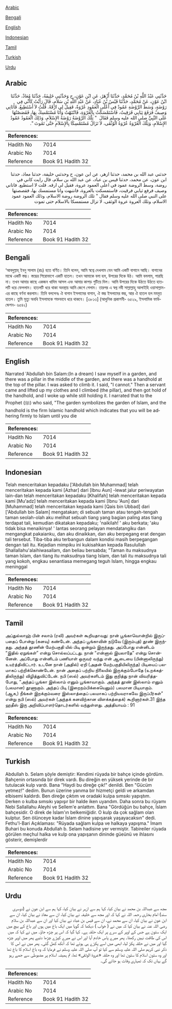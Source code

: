 [Arabic](#arabic)

[Bengali](#bengali)

[English](#english)

[Indonesian](#indonesian)

[Tamil](#tamil)

[Turkish](#turkish)

[Urdu](#urdu)

## Arabic


<div dir="rtl" lang="ar" style={{fontSize:'larger',backgroundColor:'#f8f9fa',padding:20}}>
حَدَّثَنِي عَبْدُ اللَّهِ بْنُ مُحَمَّدٍ، حَدَّثَنَا أَزْهَرُ، عَنِ ابْنِ عَوْنٍ، ح وَحَدَّثَنِي خَلِيفَةُ، حَدَّثَنَا مُعَاذٌ، حَدَّثَنَا ابْنُ عَوْنٍ، عَنْ مُحَمَّدٍ، حَدَّثَنَا قَيْسُ بْنُ عُبَادٍ، عَنْ عَبْدِ اللَّهِ بْنِ سَلاَمٍ، قَالَ رَأَيْتُ كَأَنِّي فِي رَوْضَةٍ، وَسَطَ الرَّوْضَةِ عَمُودٌ فِي أَعْلَى الْعَمُودِ عُرْوَةٌ، فَقِيلَ لِي ارْقَهْ‏.‏ قُلْتُ لاَ أَسْتَطِيعُ‏.‏ فَأَتَانِي وَصِيفٌ فَرَفَعَ ثِيَابِي فَرَقِيتُ، فَاسْتَمْسَكْتُ بِالْعُرْوَةِ، فَانْتَبَهْتُ وَأَنَا مُسْتَمْسِكٌ بِهَا، فَقَصَصْتُهَا عَلَى النَّبِيِّ صلى الله عليه وسلم فَقَالَ ‏ "‏ تِلْكَ الرَّوْضَةُ رَوْضَةُ الإِسْلاَمِ، وَذَلِكَ الْعَمُودُ عَمُودُ الإِسْلاَمِ، وَتِلْكَ الْعُرْوَةُ عُرْوَةُ الْوُثْقَى، لاَ تَزَالُ مُسْتَمْسِكًا بِالإِسْلاَمِ حَتَّى تَمُوتَ ‏"‏‏.‏
</div>
<div style={{backgroundColor:'#f8f9fa',padding:20, marginBottom: 10}}><table> <thead> <tr> <th>References:</th> <th></th> </tr> </thead> <tbody><tr><td>Hadith No</td><td>7014</td></tr><tr><td>Arabic No</td><td>7014</td></tr><tr><td>Reference</td><td>Book 91 Hadith 32</td></tr></tbody></table></div>


<div dir="rtl" lang="ar" style={{fontSize:'larger',backgroundColor:'#f8f9fa',padding:20}}>
حدثني عبد الله بن محمد، حدثنا ازهر، عن ابن عون، ح وحدثني خليفة، حدثنا معاذ، حدثنا ابن عون، عن محمد، حدثنا قيس بن عباد، عن عبد الله بن سلام، قال رايت كاني في روضة، وسط الروضة عمود في اعلى العمود عروة، فقيل لي ارقه. قلت لا استطيع. فاتاني وصيف فرفع ثيابي فرقيت، فاستمسكت بالعروة، فانتبهت وانا مستمسك بها، فقصصتها على النبي صلى الله عليه وسلم فقال " تلك الروضة روضة الاسلام، وذلك العمود عمود الاسلام، وتلك العروة عروة الوثقى، لا تزال مستمسكا بالاسلام حتى تموت
</div>
<div style={{backgroundColor:'#f8f9fa',padding:20, marginBottom: 10}}><table> <thead> <tr> <th>References:</th> <th></th> </tr> </thead> <tbody><tr><td>Hadith No</td><td>7014</td></tr><tr><td>Arabic No</td><td>7014</td></tr><tr><td>Reference</td><td>Book 91 Hadith 32</td></tr></tbody></table></div>

## Bengali


<div dir="ltr" lang="bn" style={{fontSize:'larger',backgroundColor:'#f8f9fa',padding:20}}>
‘আবদুল্লাহ্ ইবনু সালাম (রাঃ) হতে বর্ণিত। তিনি বলেন, আমি স্বপ্নে দেখলাম যেন আমি একটি বাগানে আছি। বাগানের মাঝে একটি স্তম্ভ। স্তম্ভের শিরোভাগে একটি হাতল। তখন আমাকে বলা হল, উপরের দিকে উঠ। আমি বললাম, পারছি না। তখন আমার কাছে একজন খাদিম আসল এবং আমার কাপড় গুটিয়ে দিল। আমি উপরের দিকে উঠতে উঠতে হাতলটি ধরে ফেললাম। হাতলটি ধরে থাকা অবস্থায় আমি জেগে গেলাম। তারপর এ স্বপ্ন নবী সাল্লাল্লাহু আলাইহি ওয়াসাল্লাম-এর কাছে বর্ণনা করলাম। তিনি বললেনঃ ঐ বাগান ইসলামের বাগান, ঐ স্তম্ভ ইসলামের স্তম্ভ, আর ঐ হাতল হল মযবুত হাতল। তুমি মৃত্যু অবধি ইসলামকে শক্তভাবে ধরে থাকবে। [৩৮১৩] (আধুনিক প্রকাশনী- ৬৫২৯, ইসলামিক ফাউন্ডেশন- ৬৫৪২)
</div>
<div style={{backgroundColor:'#f8f9fa',padding:20, marginBottom: 10}}><table> <thead> <tr> <th>References:</th> <th></th> </tr> </thead> <tbody><tr><td>Hadith No</td><td>7014</td></tr><tr><td>Arabic No</td><td>7014</td></tr><tr><td>Reference</td><td>Book 91 Hadith 32</td></tr></tbody></table></div>

## English


<div dir="ltr" lang="en" style={{fontSize:'larger',backgroundColor:'#f8f9fa',padding:20}}>
Narrated 'Abdullah bin Salam:(In a dream) I saw myself in a garden, and there was a pillar in the middle of the garden, and there was a handhold at the top of the pillar. I was asked to climb it. I said, "I cannot." Then a servant came and lifted up my clothes and I climbed (the pillar), and then got hold of the handhold, and I woke up while still holding it. I narrated that to the Prophet (ﷺ) who said, "The garden symbolizes the garden of Islam, and the handhold is the firm Islamic handhold which indicates that you will be adhering firmly to Islam until you die
</div>
<div style={{backgroundColor:'#f8f9fa',padding:20, marginBottom: 10}}><table> <thead> <tr> <th>References:</th> <th></th> </tr> </thead> <tbody><tr><td>Hadith No</td><td>7014</td></tr><tr><td>Arabic No</td><td>7014</td></tr><tr><td>Reference</td><td>Book 91 Hadith 32</td></tr></tbody></table></div>

## Indonesian


<div dir="ltr" lang="id" style={{fontSize:'larger',backgroundColor:'#f8f9fa',padding:20}}>
Telah menceritakan kepadaku ['Abdullah bin Muhammad] telah menceritakan kepada kami [Azhar] dari [Ibnu Aun] -lewat jalur periwayatan lain-dan telah menceritakan kepadaku [Khalifah] telah menceritakan kepada kami [Mu'adz] telah menceritakan kepada kami [Ibnu 'Aun] dari [Muhammad] telah menceritakan kepada kami [Qais bin Ubbad] dari ['Abdullah bin Salam] mengatakan; di sebuah taman atau tengah-tengah taman seolah-olah aku melihat sebuah tiang yang bagian paling atas tiang terdapat tali, kemudian dikatakan kepadaku; 'naikilah! ' aku berkata; 'aku tidak bisa menaikinya! ' lantas seorang pelayan mendatangiku dan mengangkat pakaianku, dan aku dinaikkan, dan aku berpegang erat dengan tali tersebut. Tiba-tiba aku terbangun dalam kondisi masih berpegangan dengan tali itu. Kejadian mimpiku ini kukisahkan kepada Rasulullah Shallallahu'alaihiwasallam, dan beliau bersabda; "Taman itu maksudnya taman Islam, dan tiang itu maksudnya tiang Islam, dan tali itu maksudnya tali yang kokoh, engkau senantiasa memegang teguh Islam, hingga engkau meninggal
</div>
<div style={{backgroundColor:'#f8f9fa',padding:20, marginBottom: 10}}><table> <thead> <tr> <th>References:</th> <th></th> </tr> </thead> <tbody><tr><td>Hadith No</td><td>7014</td></tr><tr><td>Arabic No</td><td>7014</td></tr><tr><td>Reference</td><td>Book 91 Hadith 32</td></tr></tbody></table></div>

## Tamil


<div dir="ltr" lang="ta" style={{fontSize:'larger',backgroundColor:'#f8f9fa',padding:20}}>
அப்துல்லாஹ் பின் சலாம் (ரலி) அவர்கள் கூறியதாவது: நான் பூங்காவொன்றில் இருப்பதைப் போன்று (கனவு) கண்டேன். அந்தப் பூங்காவின் நடுவே (இரும்புத்) தூண் இருந்தது. அந்தத் தூணின் மேற்பகுதி யில் பிடி ஒன்றும் இருந்தது. அப்போது என்னிடம் “இதில் ஏறுங்கள்” என்று சொல்லப்பட்டது. நான் “என்னால் இயலாதே” என்று சொன்னேன். அப்போது என்னிடம் பணியாள் ஒருவர் வந்து என் ஆடையை (பின்னாலிருந்து) உயர்த்திவிட்டார். உடனே நான் (அதில்) ஏறி (அதன் மேற்பகுதியிலிருந்த) பிடியைப் பலமாகப் பற்றிக்கொண்டேன். நான் அதைப் பற்றிய நிலையில் இருக்கும்போதே (உறக்கத்திலிருந்து) விழித்துவிட்டேன். நபி (ஸல்) அவர்களிடம் இது குறித்து நான் விவரித்தபோது, “அந்தப் பூங்கா இஸ்லாம் எனும் பூங்காவாகும். அந்தத் தூண் இஸ்லாம் எனும் (பலமான) தூணாகும். அந்தப் பிடி (இறைநம்பிக்கையெனும்) பலமான பிடியாகும். (ஆக,) நீங்கள் இறக்கும்வரை இஸ்லாத்தைப் பலமாகப் பற்றியவராகவே இருப்பீர்கள்” என்று நபி (ஸல்) அவர்கள் (அந்தக் கனவிற்கான விளக்கத்தைக்) கூறினார்கள்.31 இந்த ஹதீஸ் இரு அறிவிப்பாளர்தொடர்களில் வந்துள்ளது. அத்தியாயம் : 91
</div>
<div style={{backgroundColor:'#f8f9fa',padding:20, marginBottom: 10}}><table> <thead> <tr> <th>References:</th> <th></th> </tr> </thead> <tbody><tr><td>Hadith No</td><td>7014</td></tr><tr><td>Arabic No</td><td>7014</td></tr><tr><td>Reference</td><td>Book 91 Hadith 32</td></tr></tbody></table></div>

## Turkish


<div dir="ltr" lang="tr" style={{fontSize:'larger',backgroundColor:'#f8f9fa',padding:20}}>
Abdullah b. Selam şöyle demiştir: Kendimi rüyada bir bahçe içinde gördüm. Bahçenin ortasında bir direk vardı. Bu direğin en yüksek yerinde de bir tutulacak kulp vardı. Bana "Haydi bu direğe çık!" denildi. Ben "Gücüm yetmez!" dedim. Bunun üzerine yanıma bir hizmetçi geldi ve arkamdan elbisemi kaldırdı. Ben direğe çıktım ve oradaki kulpa sımsıkı yapıştım. Derken o kulba sımsıkı yapışır bir halde iken uyandım. Daha sonra bu rüyamı Nebi Sallallahu Aleyhi ve Sellem'e anlattım. Bana "Gördüğün bu bahçe, İslam bahçesidir. O direk de İslam'ın belkemiğidir. O kulp da çok sağlam olan kulptur. Sen ölünceye kadar İslam dinine yapışarak yaşayacaksın" dedi. Fethu'l-Bari Açıklaması: "Rüyada sağlam kulpa ve halkaya yapışma." İmam Buhari bu konuda Abdullah b. Selam hadisine yer vermiştir. Tabireiler rüyada görülen meçhul halka ve kulp ona yapışanın dininde güeünü ve ihlasını gösterir, demişlerdir
</div>
<div style={{backgroundColor:'#f8f9fa',padding:20, marginBottom: 10}}><table> <thead> <tr> <th>References:</th> <th></th> </tr> </thead> <tbody><tr><td>Hadith No</td><td>7014</td></tr><tr><td>Arabic No</td><td>7014</td></tr><tr><td>Reference</td><td>Book 91 Hadith 32</td></tr></tbody></table></div>

## Urdu


<div dir="rtl" lang="ur" style={{fontSize:'larger',backgroundColor:'#f8f9fa',padding:20}}>
مجھ سے عبداللہ بن محمد نے بیان کیا، کہا ہم سے ازہر نے بیان کیا، کہا ہم سے ابن عون نے (دوسری سند) امام بخاری رحمہ اللہ نے کہا کہ اور مجھ سے خلیفہ نے بیان کیا، ان سے معاذ نے بیان کیا، ان سے ابن عون نے بیان کیا، ان سے محمد نے، ان سے قیس بن عباد نے بیان کیا اور ان سے عبداللہ بن سلام رضی اللہ عنہ نے بیان کیا کہ میں نے ( خواب ) دیکھا کہ گویا میں ایک باغ میں ہوں اور باغ کے بیچ میں ایک ستون ہے جس کے اوپر کے سرے پر ایک حلقہ ہے۔ کہا گیا کہ اس پر چڑھ جاؤ۔ میں نے کہا کہ میں اس کی طاقت نہیں رکھتا۔ پھر میرے پاس خادم آیا اور اس نے میرے کپڑے چڑھا دئیے پھر میں اوپر چڑھ گیا اور میں نے حلقہ پکڑ لیا، ابھی میں اسے پکڑے ہی ہوئے تھا کہ آنکھ کھل گئی۔ پھر میں نے اس کا ذکر نبی کریم صلی اللہ علیہ وسلم سے کیا تو آپ صلی اللہ علیہ وسلم نے فرمایا کہ وہ باغ اسلام کا باغ تھا اور وہ ستون اسلام کا ستون تھا اور وہ حلقہ «عروة الوثقى» تھا، تم ہمیشہ اسلام پر مضبوطی سے جمے رہو گے یہاں تک کہ تمہاری وفات ہو جائے گی۔
</div>
<div style={{backgroundColor:'#f8f9fa',padding:20, marginBottom: 10}}><table> <thead> <tr> <th>References:</th> <th></th> </tr> </thead> <tbody><tr><td>Hadith No</td><td>7014</td></tr><tr><td>Arabic No</td><td>7014</td></tr><tr><td>Reference</td><td>Book 91 Hadith 32</td></tr></tbody></table></div>
